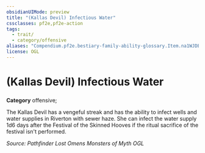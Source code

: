 ```yaml
---
obsidianUIMode: preview
title: "(Kallas Devil) Infectious Water"
cssclasses: pf2e,pf2e-action
tags:
  - trait/
  - category/offensive
aliases: "Compendium.pf2e.bestiary-family-ability-glossary.Item.na1WJDEaoqpcQuOR"
license: OGL
---
```

# (Kallas Devil) Infectious Water

### 

**Category** offensive; 




The Kallas Devil has a vengeful streak and has the ability to infect wells and water supplies in Riverton with sewer haze. She can infect the water supply 1d6 days after the Festival of the Skinned Hooves if the ritual sacrifice of the festival isn't performed.

*Source: Pathfinder Lost Omens Monsters of Myth*
*OGL*